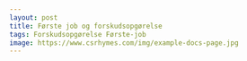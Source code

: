 ```yaml
---
layout: post
title: Første job og forskudsopgørelse
tags: Forskudsopgørelse Første-job
image: https://www.csrhymes.com/img/example-docs-page.jpg
---
```

